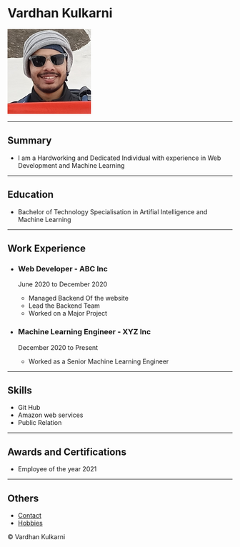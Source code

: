 <h1>Vardhan Kulkarni</h1>
<img src="./assets/Vardhan.png" />
<hr />
<h2>Summary</h2>
<ul>
    <li>
    I am a Hardworking and Dedicated Individual with experience in Web
    Development and Machine Learning
    </li>
</ul>
<hr />
<h2>Education</h2>

<ul>
    <li>
    Bachelor of Technology Specialisation in Artifial Intelligence and
    Machine Learning
    </li>
</ul>

<hr />
<h2>Work Experience</h2>
<ul>
    <li>
    <h3>Web Developer - ABC Inc</h3>
    </li>
    <p>June 2020 to December 2020</p>
    <ul>
    <li>Managed Backend Of the website</li>
    <li>Lead the Backend Team</li>
    <li>Worked on a Major Project</li>
    </ul>
</ul>

<ul>
    <h3>
    <li>Machine Learning Engineer - XYZ Inc</li>
    </h3>
    <p>December 2020 to Present</p>
    <ul>
    <li>Worked as a Senior Machine Learning Engineer</li>
    </ul>
</ul>
<hr />
<h2>Skills</h2>
<ul>
    <li>Git Hub</li>
    <li>Amazon web services</li>
    <li>Public Relation</li>
</ul>

<hr />
<h2>Awards and Certifications</h2>

<ul>
    <li>Employee of the year 2021</li>
</ul>

<hr />
<h2>Others</h2>

<ul>
    <li>
    <a href="./contact.html">Contact</a>
    </li>
    <li>
    <a href="./hobbies.html">Hobbies</a>
    </li>
</ul>

<footer>
    <p>© Vardhan Kulkarni</p>
</footer>
